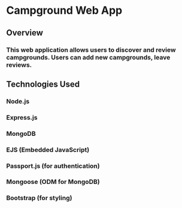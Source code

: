 # Campground Web App

## Overview

### This web application allows users to discover and review campgrounds. Users can add new campgrounds, leave reviews.

## Technologies Used

### Node.js

### Express.js

### MongoDB

### EJS (Embedded JavaScript)

### Passport.js (for authentication)

### Mongoose (ODM for MongoDB)

### Bootstrap (for styling)
